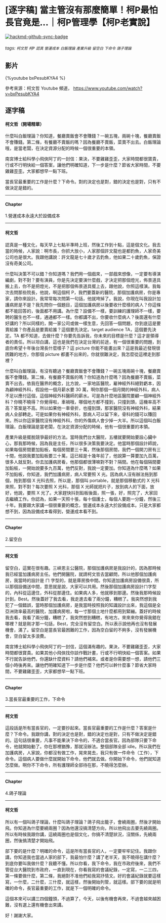 # [逐字稿] 當主管沒有那麼簡單！柯P最怕長官竟是...｜柯P管理學【柯P老實說】 

[![hackmd-github-sync-badge](https://hackmd.io/7jkjj6jbSF-SAS0vD_u4PQ/badge)](https://hackmd.io/7jkjj6jbSF-SAS0vD_u4PQ)


###### tags: `柯文哲` `柯P` `認真` `營運成本` `白飯理論` `產業升級` `留空白` `下命令` `鴿子理論`

## 影片

{%youtube bxPesubKYA4 %}

參考來源：柯文哲 Youtube 頻道， https://www.youtube.com/watch?v=bxPesubKYA4


## 逐字稿

#### 柯文哲（開場精華）

什麼叫白飯理論？你知道，餐廳賣飯會不會賺錢？一碗五塊，兩碗十塊，餐廳賣飯不會賺錢。第二條，有餐廳不賣飯的嗎？因為餐廳不賣飯，菜賣不出去。白飯理論哦，是當老闆，在決定資源分配的時候一個很重要的本領。

南宮博士給科學小飛俠阿丁的一封信：果決，不要雞雞歪歪，大家時間都很寶貴，行或不行明快給一個答案，讓他們明確知道，下一步是什麼？節省大家時間，不要雞雞歪歪。大家都想早一點下班。

當長官最重要的工作是什麼？下命令。對的決定也是對，錯的決定也是對，只有不做決定是錯的。

---

#### Chapter

1.營運成本永遠大於設備成本

---

#### 柯文哲

認真是一種文化，每天早上七點半準時上班，然後工作到十點，這是個文化。我去當的時候，人家說：啊市長，你抓大放小，人家那個許文龍也是都釣魚，人家奇美公司也是很大。我跟他講說：許文龍是七十歲才去釣魚，他如果二十歲釣魚，保證沒有奇美公司。

什麼叫決策不可以錯？你知道嗎？我們用一個戲來，一部戲來想像，一定要有導演編劇，對不對？要有演員，你是先決定要演什麼戲，才決定把那個燈光，佈景道具搬上去，你不是把燈光，不是把那個佈景道具擺上去，跟他說，你照這樣演。我每次去問那些院長，他說，啊這個柯 P，我們要蓋新的醫院，那個加護病房，你是專家，請你來設計。我常常每次問第一句話，他就垮掉了。我說，你現在叫我設計加護病房是不是？我先問你一個題目，這個加護病房以後要收什麼樣的病人？你這條都不能回答的，後面都不用講。為什麼？設備不一樣，要訓練的護理師不一樣，要聘的醫生也不一樣，通通都不一樣。你都講不出，你要收什麼病人？後面還有什麼好講的？所以同樣的，開一家公司或做一樣生意，先回答一個問題，你到底這是要賣給誰？你產品是要賣給誰？這個要先決定。target audience TA，這個要先決定。TA 都不知道，去做什麼？你要先告訴我，你未來的目標是什麼？這才是領導者的責任。所以坦白講，這也是我們在決定台灣的前途，有一個很重要的問題，到底你希望十年後台灣長什麼樣子？這 picture 你能不能畫出來？這是我最近發現很困難的地方，你那個 picture 都畫不出來的，你就很難決定，我怎麼從這裡走到那裡？

什麼叫白飯理論，有沒有聽過？餐廳賣飯會不會賺錢？一碗五塊兩碗十塊，餐廳賣飯不會賺錢。第二條，有餐廳不賣飯的嗎？你知道為什麼嗎？因為餐廳不賣飯，菜賣不出去。依我在醫界的概念，比方說，一家地區醫院，雇神經外科絕對虧本，因為顧神經外科，假設他一個月薪水要 30 萬，啊你那個一個月開的神經外科，病人不足以應付這個，這個神經外科醫師的薪水。可是為什麼地區醫院要顧一個神經外科？你曉不曉得？你覺得啦，車禍哦，哪個地方都不撞到，只撞到頭，這機率高不高？答案是不高。所以如果他一車骨折，也撞到頭，那家醫院沒有神經外科，結果病人全部轉走。可是如果你有神經外科，那病人可以留下來，骨科的錢可以賺回來。所以你這家醫院沒有神經外科，你的外傷病人會少掉一大半。所以這個叫白飯理論，白飯理論是當老闆，在決定資源分配的時候，他有一個很重要的本領。

產業升級是擺脫競爭最好的方法。當時我們台大醫院，五樓就要開始要設心臟中心，那我那時候，因為我是主任，所以很多決策我要決定。他當時那個設計師說，如果每個房間要加鉛板，每個房間要三十萬，然後那個房間，我們一個開刀房有三十間，他說我要加鉛板要三十萬，這已經是十幾年前了，他說算一算要加九百萬，很多人就反對。你去加護病房看，他那個都很薄嘛對不對？隔間。他在每個隔間要加鉛板，一開始說要多九百萬，他們反對，我說一定要加。你知道為什麼嗎？如果不加鉛板，你知道，我們加護病房，病人常要照 X 光。因為病人沒有辦法拖到那個，拖到那個 X 光科去照，所以是，那個叫 portable，就是那個移動式的 X 光科來照，對不對？每次要照 X 光科，那個 X 光師就把片子，放到病人的下面，放好，他說，要照 X 光了。大家趕快抖到鉛板後面，照一張，好，照完了，大家回去繼續工作。你認為，如果一天照十張，每十個護士，每個人要跑一分鐘，然後三十年。我要跟大家講一個很重要的概念，營運成本永遠大於設備成本。只是大家都想不到，因為設備成本看得到，營運成本看不到。

---

#### Chapter

2.留空白

---

#### 柯文哲

留空白，這實在很有趣。三峽恩主公醫院，那個加護病房是我設計的，因為那時候我已經當加護病房主任。他們開醫院，就請柯文哲去當顧問，所以他那個加護病房，我當時的設計是 ㄇ 字型的，就是庫房換中間。你知道加護病房設備很貴，所以那個設備送中間，意思就是說，大家可以共用。然後那個加護病房設計ㄇ字型的，內科從這邊住，外科從那邊住。如果病人多，他就移到那邊。然後我那時候設計到，Best。然後蓋好了我去看，我走進去看了兩分鐘，糟糕了。我突然想到我犯了一個錯誤，當時那個加護病房，是我當時按照我的知識設計出來，我這個是全亞洲效率最高的醫院，加護病房啦，每一寸那個土地什麼都用到緊繃。蓋好的時候我去看，我看了兩分鐘，糟糕了，我突然想到糟糕，有地方。來來來你覺得我錯在哪裡？就是剛才那一句話，Best，完全沒有留空白。所以表示說他再也沒有發展機會，滿了。留空白是當長官最困難的工作，因為空白留的不夠多，沒有發展機會，空白留太多浪費。

南宮博士給科學小飛俠阿丁的一封信，這個滿有趣的。果決，不要雞雞歪歪，大家時間都很寶貴。如果其他小飛俠找你談作戰計畫，行或不行明快給一個答案。如果不行就告訴他們，你還缺什麼資料？請他們補來。或者是你需要想一想，請他們三個小時後再來。讓他們明確知道下一步是什麼？他們可以幹什麼事？節省大家時間，不要雞雞歪歪，大家都想早一點下班。

---

#### Chapter

3.當長官最重要的工作，下命令

---

#### 柯文哲

這段話是所有當長官的，一定要抄起來。當長官最重要的工作是什麼？答案是什麼？下命令。我跟你講，對的決定也是對，錯的決定也是對，只有不做決定是錯的。這句話很重要，凡事不能果決下命令的，不適合當長官。因為部隊只要下命令，他就開始動了。你在那裡猶豫，那就沒辦法。整個部隊全部 idle。所以我們在加護病房，人家說，你都沒有做工作，晃來晃去，我只有做一件命令（工作），下命令。這個病人要做什麼就開始下命令，他們就去做。你開始下命令，他們就知道怎麼做。啊你不下命令，所有護理師全部待在那，不曉得怎麼辦。

---

#### Chapter

4.鴿子理論

---

#### 柯文哲

所以有一個叫鴿子理論，什麼叫鴿子理論？鴿子飛出籠子，會繞兩圈，然後才開始飛。你知道為什麼要繞兩圈？因為他還沒搞清楚方向，所以他飛出去要先繞兩圈。所以有時候我跟你講，這繞兩圈也是個文化，你搞不清楚狀況，沒關係，先繞兩圈，然後搞清楚才開始飛。

部下要的是什麼？明確的命令，這是所有當長官的人，一定要牢牢記住。我跟你講，你知道我也當過人家的部下，我最怕什麼？講了老半天，我不曉得在講什麼？到底你要叫我做什麼？我聽不懂。所以你看，我下命令，我在市政府後來，我們不管從台大醫院到市政府，一直到現在，你看我寫的會議紀錄，一定寫，一二三四，第一條要做什麼，第二條，我絕對不准他們給我寫抒情文。好的會議紀錄就要這樣寫，一什麼，二什麼，三什麼，就這樣，然後開始列管，就這樣。部下要的就是明確的命令，長官最重要的工作，就是下一個明確的命令。

這個本來可以講三四個鐘頭，不過算了，今天，以後有機會再來，不過會越來越困難，沒有選上還有機會出來講。

好！謝謝大家。
